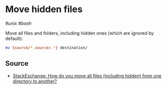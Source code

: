 # Move hidden files

_#unix_ _#bash_

Move all files and folders, including hidden ones (which are ignored by default):

```bash
mv {source/*,source/.*} destination/
```

## Source

- [StackExchange: How do you move all files (including hidden) from one directory to another?](https://unix.stackexchange.com/a/86356/109609)
